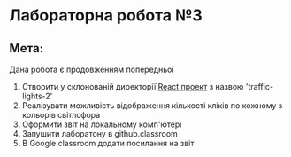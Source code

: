 # Лабораторна робота №3
## Мета: 

Дана робота є продовженням попередньої

1. Створити у склонованій директорії [React проект](https://reactjs.org/docs/create-a-new-react-app.html) з назвою 'traffic-lights-2'
1. Реалізувати можливість відображення кількості кліків по кожному з кольорів світлофора
1. Оформити звіт на локальному комп'ютері
1. Запушити лаборатону в github.classroom
1. В Google classroom додати посилання на звіт
